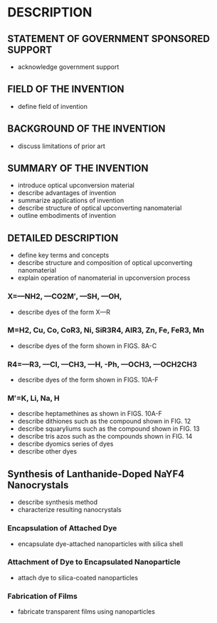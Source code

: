 # DESCRIPTION

## STATEMENT OF GOVERNMENT SPONSORED SUPPORT

- acknowledge government support

## FIELD OF THE INVENTION

- define field of invention

## BACKGROUND OF THE INVENTION

- discuss limitations of prior art

## SUMMARY OF THE INVENTION

- introduce optical upconversion material
- describe advantages of invention
- summarize applications of invention
- describe structure of optical upconverting nanomaterial
- outline embodiments of invention

## DETAILED DESCRIPTION

- define key terms and concepts
- describe structure and composition of optical upconverting nanomaterial
- explain operation of nanomaterial in upconversion process

### X=—NH2, —CO2M′, —SH, —OH,

- describe dyes of the form X—R

### M=H2, Cu, Co, CoR3, Ni, SiR3R4, AlR3, Zn, Fe, FeR3, Mn

- describe dyes of the form shown in FIGS. 8A-C

### R4=—R3, —Cl, —CH3, —H, -Ph, —OCH3, —OCH2CH3

- describe dyes of the form shown in FIGS. 10A-F

### M′=K, Li, Na, H

- describe heptamethines as shown in FIGS. 10A-F
- describe dithiones such as the compound shown in FIG. 12
- describe squaryliums such as the compound shown in FIG. 13
- describe tris azos such as the compounds shown in FIG. 14
- describe dyomics series of dyes
- describe other dyes

## Synthesis of Lanthanide-Doped NaYF4 Nanocrystals

- describe synthesis method
- characterize resulting nanocrystals

### Encapsulation of Attached Dye

- encapsulate dye-attached nanoparticles with silica shell

### Attachment of Dye to Encapsulated Nanoparticle

- attach dye to silica-coated nanoparticles

### Fabrication of Films

- fabricate transparent films using nanoparticles

